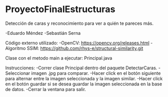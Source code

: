 # ProyectoFinalEstructuras
Detección de caras y reconocimiento para ver a quién te pareces más.

-Eduardo Méndez
-Sebastián Serna

Código externo utilizado:
-OpenCV: https://opencv.org/releases.html
-Algoritmo SSIM: https://github.com/rhys-e/structural-similarity.git

Clase con el metodo main a ejecutar: Principal.java

Instrucciones:
-Correr clase Principal dentro del paquete DetectarCaras.
-Seleccionar imagen .jpg para comparar.
-Hacer click en el botón siguiente para alternar entre la imagen seleccionada y la imagen similar.
-Hacer click en el botón guardar si se desea guardar la imagen seleccionada en la base de datos.
-Cerrar la ventana para salir.